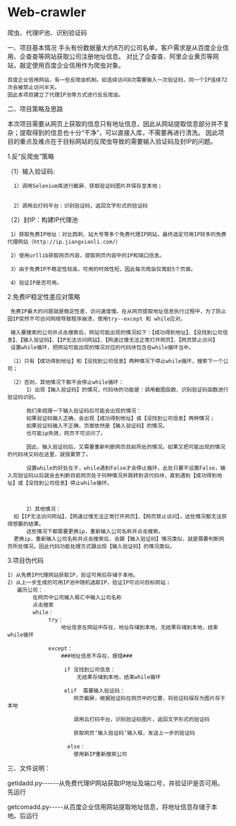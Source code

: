 # Web-crawler
爬虫、代理IP池、识别验证码

一、项目基本情况
    手头有份数据量大约8万的公司名单，客户需求是从百度企业信用、企查查等网站获取公司注册地址信息。
    对比了企查查、阿里企业黄页等网站，敲定使用百度企业信用作为爬虫对象。
    
    百度企业信用网站，有一些反爬虫机制。如连续访问8次需要输入一次验证码，同一个IP连续72次会被禁止访问半天。
    因此本项目建立了代理IP池等方式进行反反爬虫。
 
 
 
 二、项目策略及思路
 
 本次项目需要从网页上获取的信息只有地址信息，因此从网站提取信息部分并不复杂；提取得到的信息也十分“干净”，可以直接入库，不需要再进行清洗。
 因此项目的重点及难点在于目标网站的反爬虫导致的需要输入验证码及封IP的问题。
 
 1.反“反爬虫”策略
 
 
 
 （1）输入验证码:
 
 
      1）调用Selenium库进行截屏、获取验证码图片并保存至本地；
      
      
	  2）调用云打码平台：识别验证码，返回文字形式的验证码
      
      
      
（2）封IP：构建IP代理池

     1）获取免费IP地址：对比西刺、站大爷等多个免费代理IP网站，最终选定可用IP较多的免费代理网站（http://ip.jiangxianli.com/）

     2）使用urllib获取网页内容，提取网页内容中的IP和端口信息。
     
     3）由于免费IP不稳定性较高，可用的时效性短，因此每次爬虫仅爬前5个页面。
     
     4）验证IP是否可用。
 

2.免费IP稳定性差应对策略

     免费IP最大的问题就是稳定性差，访问速度慢。在从网页提取地址信息执行过程中，为了防止因IP突然不可访问网络导致程序崩溃，使用try--except 和 while应对。
     
     输入要搜索的公司并点击搜索后，网站可能出现的情况如下：【成功得到地址】、【没找到公司信息】、【输入验证码】、【IP无法访问网站】、【网速过慢无法正常打开网页】、【网页禁止访问】
     设置while循环，把网站可能出现的情况对应的代码块包含在while循环当中。
     
     （1）只有【成功得到地址】和【没找到公司信息】两种情况下停止while循环，搜索下一个公司；
     
     （2）否则，其他情况下都不会停止while循环：
          1）出现【输入验证码】的情况，代码块的功能是：调用截图函数、识别验证码函数进行验证码识别。
         
          我们来梳理一下输入验证码后可能会出现的情况：
          如果验证码输入正确，会出现【成功得到地址】或【没找到公司信息】两种情况；
          如果验证码输入不正确，页面依然是【输入验证码】的情况。
          也可能ip失效，网页不可访问了。
          
          因此，输入验证码后，又需要重新判断网页目前所处的情况。如果又把可能出现的情况的代码块又码在这里，就很累赘了。
          
          设置while的好处在于，while遇到False才会停止循环，此处只要不设置False，输入完验证码以后就会去判断目前网页处于何种情况并跳转到该代码块，直到遇到【成功得到地址】或【没找到公司信息】停止while循环。
          
          
     
          2）其他情况：
	  如【IP无法访问网站】、【网速过慢无法正常打开网页】、【网页禁止访问】，这些情况都无法获得想要的结果。
          这些情况下都需要更换ip，重新输入公司名称并点击搜索。
	  更换ip，重新输入公司名称并点击搜索后，会跟【输入验证码】情况类似，就是需要判断网页所处情况。因此代码功能处理方式跟出现【输入验证码】的情况类似。



3.项目伪代码
 
 
    1）从免费IP代理网站获取IP，验证可用后存储于本地。
    2）从上一步生成的可用IP池中随机选取IP，验证IP可访问目标网站；
       遍历公司：
            在网页中公司输入框汇中输入公司名称
            点击搜索
            while：
                 try：
                     地址信息在网站中存在，地址存储到本地，无结果存储到本地，结束while循环
                     
                 except：
                     ###地址信息不存在，报错###
                     
                      if 没找到公司信息：
                          无结果存储到本地，结束while循环
                          
                      elif  需要输入验证码：
                         网页截屏，根据验证码在网页中的位置，将验证码保存为图片存于本地
                         
                         调用云打码平台，识别验证码图片，返回文字形式的验证码
                         
                         获取网页‘输入验证码’输入框，发送上一步的验证码
                         
                       else：
                         使用新IP重新搜索公司	     
 
 
 三、文件说明：
 
 getidadd.py------从免费代理IP网站获取IP地址及端口号，并验证IP是否可用。先运行
 
 
 getcomadd.py-----从百度企业信用网站提取地址信息，将地址信息存储于本地。后运行
    
